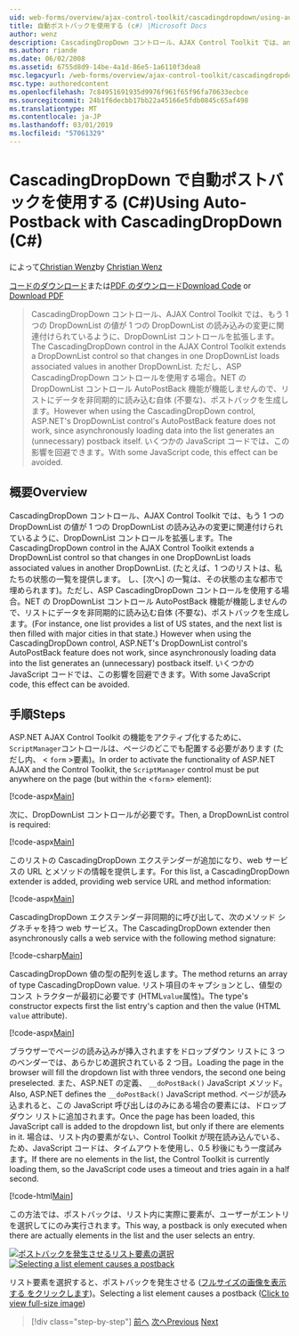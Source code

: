 ```yaml
---
uid: web-forms/overview/ajax-control-toolkit/cascadingdropdown/using-auto-postback-with-cascadingdropdown-cs
title: 自動ポストバックを使用する (c#) |Microsoft Docs
author: wenz
description: CascadingDropDown コントロール、AJAX Control Toolkit では、anoth 内の値が 1 つの DropDownList の読み込みの変更に関連付けられているように DropDownList コントロールを拡張しています.
ms.author: riande
ms.date: 06/02/2008
ms.assetid: 6755d8d9-14be-4a1d-86e5-1a6110f3dea8
msc.legacyurl: /web-forms/overview/ajax-control-toolkit/cascadingdropdown/using-auto-postback-with-cascadingdropdown-cs
msc.type: authoredcontent
ms.openlocfilehash: 7c84951691935d9976f961f65f96fa70633ecbce
ms.sourcegitcommit: 24b1f6decbb17bb22a45166e5fdb0845c65af498
ms.translationtype: MT
ms.contentlocale: ja-JP
ms.lasthandoff: 03/01/2019
ms.locfileid: "57061329"
---
```

<a name="using-auto-postback-with-cascadingdropdown-c"></a><span data-ttu-id="db2d5-103">CascadingDropDown で自動ポストバックを使用する (C#)</span><span class="sxs-lookup"><span data-stu-id="db2d5-103">Using Auto-Postback with CascadingDropDown (C#)</span></span>
====================
<span data-ttu-id="db2d5-104">によって[Christian Wenz](https://github.com/wenz)</span><span class="sxs-lookup"><span data-stu-id="db2d5-104">by [Christian Wenz](https://github.com/wenz)</span></span>

<span data-ttu-id="db2d5-105">[コードのダウンロード](http://download.microsoft.com/download/9/0/7/907760b1-2c60-4f81-aeb6-ca416a573b0d/cascadingdropdown3.cs.zip)または[PDF のダウンロード](http://download.microsoft.com/download/2/d/c/2dc10e34-6983-41d4-9c08-f78f5387d32b/cascadingdropdown3CS.pdf)</span><span class="sxs-lookup"><span data-stu-id="db2d5-105">[Download Code](http://download.microsoft.com/download/9/0/7/907760b1-2c60-4f81-aeb6-ca416a573b0d/cascadingdropdown3.cs.zip) or [Download PDF](http://download.microsoft.com/download/2/d/c/2dc10e34-6983-41d4-9c08-f78f5387d32b/cascadingdropdown3CS.pdf)</span></span>

> <span data-ttu-id="db2d5-106">CascadingDropDown コントロール、AJAX Control Toolkit では、もう 1 つの DropDownList の値が 1 つの DropDownList の読み込みの変更に関連付けられているように、DropDownList コントロールを拡張します。</span><span class="sxs-lookup"><span data-stu-id="db2d5-106">The CascadingDropDown control in the AJAX Control Toolkit extends a DropDownList control so that changes in one DropDownList loads associated values in another DropDownList.</span></span> <span data-ttu-id="db2d5-107">ただし、ASP CascadingDropDown コントロールを使用する場合。NET の DropDownList コントロール AutoPostBack 機能が機能しませんので、リストにデータを非同期的に読み込む自体 (不要な)、ポストバックを生成します。</span><span class="sxs-lookup"><span data-stu-id="db2d5-107">However when using the CascadingDropDown control, ASP.NET's DropDownList control's AutoPostBack feature does not work, since asynchronously loading data into the list generates an (unnecessary) postback itself.</span></span> <span data-ttu-id="db2d5-108">いくつかの JavaScript コードでは、この影響を回避できます。</span><span class="sxs-lookup"><span data-stu-id="db2d5-108">With some JavaScript code, this effect can be avoided.</span></span>


## <a name="overview"></a><span data-ttu-id="db2d5-109">概要</span><span class="sxs-lookup"><span data-stu-id="db2d5-109">Overview</span></span>

<span data-ttu-id="db2d5-110">CascadingDropDown コントロール、AJAX Control Toolkit では、もう 1 つの DropDownList の値が 1 つの DropDownList の読み込みの変更に関連付けられているように、DropDownList コントロールを拡張します。</span><span class="sxs-lookup"><span data-stu-id="db2d5-110">The CascadingDropDown control in the AJAX Control Toolkit extends a DropDownList control so that changes in one DropDownList loads associated values in another DropDownList.</span></span> <span data-ttu-id="db2d5-111">(たとえば、1 つのリストは、私たちの状態の一覧を提供します。 し、[次へ] の一覧は、その状態の主な都市で埋められます)。ただし、ASP CascadingDropDown コントロールを使用する場合。NET の DropDownList コントロール AutoPostBack 機能が機能しませんので、リストにデータを非同期的に読み込む自体 (不要な)、ポストバックを生成します。</span><span class="sxs-lookup"><span data-stu-id="db2d5-111">(For instance, one list provides a list of US states, and the next list is then filled with major cities in that state.) However when using the CascadingDropDown control, ASP.NET's DropDownList control's AutoPostBack feature does not work, since asynchronously loading data into the list generates an (unnecessary) postback itself.</span></span> <span data-ttu-id="db2d5-112">いくつかの JavaScript コードでは、この影響を回避できます。</span><span class="sxs-lookup"><span data-stu-id="db2d5-112">With some JavaScript code, this effect can be avoided.</span></span>

## <a name="steps"></a><span data-ttu-id="db2d5-113">手順</span><span class="sxs-lookup"><span data-stu-id="db2d5-113">Steps</span></span>

<span data-ttu-id="db2d5-114">ASP.NET AJAX Control Toolkit の機能をアクティブ化するために、`ScriptManager`コントロールは、ページのどこでも配置する必要があります (ただし内、 &lt; `form` &gt;要素)。</span><span class="sxs-lookup"><span data-stu-id="db2d5-114">In order to activate the functionality of ASP.NET AJAX and the Control Toolkit, the `ScriptManager` control must be put anywhere on the page (but within the &lt;`form`&gt; element):</span></span>

[!code-aspx[Main](using-auto-postback-with-cascadingdropdown-cs/samples/sample1.aspx)]

<span data-ttu-id="db2d5-115">次に、DropDownList コントロールが必要です。</span><span class="sxs-lookup"><span data-stu-id="db2d5-115">Then, a DropDownList control is required:</span></span>

[!code-aspx[Main](using-auto-postback-with-cascadingdropdown-cs/samples/sample2.aspx)]

<span data-ttu-id="db2d5-116">このリストの CascadingDropDown エクステンダーが追加になり、web サービスの URL とメソッドの情報を提供します。</span><span class="sxs-lookup"><span data-stu-id="db2d5-116">For this list, a CascadingDropDown extender is added, providing web service URL and method information:</span></span>

[!code-aspx[Main](using-auto-postback-with-cascadingdropdown-cs/samples/sample3.aspx)]

<span data-ttu-id="db2d5-117">CascadingDropDown エクステンダー非同期的に呼び出して、次のメソッド シグネチャを持つ web サービス。</span><span class="sxs-lookup"><span data-stu-id="db2d5-117">The CascadingDropDown extender then asynchronously calls a web service with the following method signature:</span></span>

[!code-csharp[Main](using-auto-postback-with-cascadingdropdown-cs/samples/sample4.cs)]

<span data-ttu-id="db2d5-118">CascadingDropDown 値の型の配列を返します。</span><span class="sxs-lookup"><span data-stu-id="db2d5-118">The method returns an array of type CascadingDropDown value.</span></span> <span data-ttu-id="db2d5-119">リスト項目のキャプションとし、値型のコンス トラクターが最初に必要です (HTML`value`属性)。</span><span class="sxs-lookup"><span data-stu-id="db2d5-119">The type's constructor expects first the list entry's caption and then the value (HTML `value` attribute).</span></span>

[!code-aspx[Main](using-auto-postback-with-cascadingdropdown-cs/samples/sample5.aspx)]

<span data-ttu-id="db2d5-120">ブラウザーでページの読み込みが挿入されますをドロップダウン リストに 3 つのベンダーでは、あらかじめ選択されている 2 つ目。</span><span class="sxs-lookup"><span data-stu-id="db2d5-120">Loading the page in the browser will fill the dropdown list with three vendors, the second one being preselected.</span></span> <span data-ttu-id="db2d5-121">また、ASP.NET の定義、 `__doPostBack()` JavaScript メソッド。</span><span class="sxs-lookup"><span data-stu-id="db2d5-121">Also, ASP.NET defines the `__doPostBack()` JavaScript method.</span></span> <span data-ttu-id="db2d5-122">ページが読み込まれると、この JavaScript 呼び出しはのみにある場合の要素には、ドロップダウン リストに追加されます。</span><span class="sxs-lookup"><span data-stu-id="db2d5-122">Once the page has been loaded, this JavaScript call is added to the dropdown list, but only if there are elements in it.</span></span> <span data-ttu-id="db2d5-123">場合は、リスト内の要素がない、Control Toolkit が現在読み込んでいる、ため、JavaScript コードは、タイムアウトを使用し、0.5 秒後にもう一度試みます。</span><span class="sxs-lookup"><span data-stu-id="db2d5-123">If there are no elements in the list, the Control Toolkit is currently loading them, so the JavaScript code uses a timeout and tries again in a half second.</span></span>

[!code-html[Main](using-auto-postback-with-cascadingdropdown-cs/samples/sample6.html)]

<span data-ttu-id="db2d5-124">この方法では、ポストバックは、リスト内に実際に要素が、ユーザーがエントリを選択してにのみ実行されます。</span><span class="sxs-lookup"><span data-stu-id="db2d5-124">This way, a postback is only executed when there are actually elements in the list and the user selects an entry.</span></span>


<span data-ttu-id="db2d5-125">[![ポストバックを発生させるリスト要素の選択](using-auto-postback-with-cascadingdropdown-cs/_static/image2.png)](using-auto-postback-with-cascadingdropdown-cs/_static/image1.png)</span><span class="sxs-lookup"><span data-stu-id="db2d5-125">[![Selecting a list element causes a postback](using-auto-postback-with-cascadingdropdown-cs/_static/image2.png)](using-auto-postback-with-cascadingdropdown-cs/_static/image1.png)</span></span>

<span data-ttu-id="db2d5-126">リスト要素を選択すると、ポストバックを発生させる ([フルサイズの画像を表示する をクリックします](using-auto-postback-with-cascadingdropdown-cs/_static/image3.png))。</span><span class="sxs-lookup"><span data-stu-id="db2d5-126">Selecting a list element causes a postback ([Click to view full-size image](using-auto-postback-with-cascadingdropdown-cs/_static/image3.png))</span></span>

> [!div class="step-by-step"]
> <span data-ttu-id="db2d5-127">[前へ](presetting-list-entries-with-cascadingdropdown-cs.md)
> [次へ](filling-a-list-using-cascadingdropdown-vb.md)</span><span class="sxs-lookup"><span data-stu-id="db2d5-127">[Previous](presetting-list-entries-with-cascadingdropdown-cs.md)
[Next](filling-a-list-using-cascadingdropdown-vb.md)</span></span>
